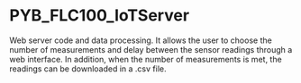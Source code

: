 # PYB_FLC100_IoTServer
Web server code and data processing. It allows the user to choose the number of measurements and delay between the sensor readings through a web interface. In addition, when the number of measurements is met, the readings can be downloaded in a .csv file.
